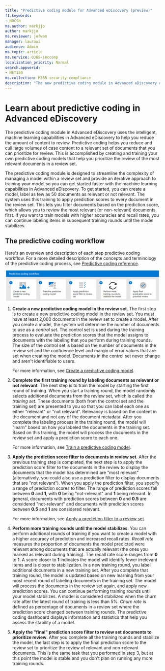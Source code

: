 ```yaml
---
title: "Predictive coding module for Advanced eDiscovery (preview)"
f1.keywords:
- NOCSH
ms.author: markjjo
author: markjjo
ms.reviewer: jefwan
manager: laurawi
audience: Admin
ms.topic: article
ms.service: O365-seccomp
localization_priority: Normal
search.appverid: 
- MET150
ms.collection: M365-security-compliance
description: "The new predictive coding module in Advanced eDiscovery uses machine learning to analyze documents in a review set to predictive which the documents that are relevant to your case or investigation."
---
```


# Learn about predictive coding in Advanced eDiscovery

The predictive coding module in Advanced eDiscovery uses the intelligent, machine learning capabilities in Advanced eDiscovery to help you reduce the amount of content to review. Predictive coding helps you reduce and cull large volumes of case content to a relevant set of documents that you can prioritize for review. This is accomplished by creating and training your own predictive coding models that help you prioritize the review of the most relevant documents in a review set.

The predictive coding module is designed to streamline the complexity of managing a model within a review set and provide an iterative approach to training your model so you can get started faster with the machine learning capabilities in Advanced eDiscovery. To get started, you can create a model, label as few as 50 documents as relevant or not relevant. The system uses this training to apply prediction scores to every document in the review set. This lets you filter documents based on the prediction score, which  allows you to review the most relevant (or non-relevant) documents first. If you want to train models with higher accuracies and recall rates, you can continue labeling items in subsequent training rounds until the model stabilizes.  

## The predictive coding workflow

Here's an overview and description of each step predictive coding workflow. For a more detailed description of the concepts and terminology of the predictive coding process, see [Predictive coding reference](predictive-coding-reference.md).

![Predictive coding workflow](..\media\PredictiveCodingWorkflow.png)

1. **Create a new predictive coding model in the review set**. The first step is to create a new predictive coding model in the review set. You must have at least 2,000 documents in the review set to create a model. After you create a model, the system will determine the number of documents to use as a *control set*. The control set is used during the training process to evaluate the prediction scores that the model assigns to documents with the labeling that you perform during training rounds. The size of the control set is based on the number of documents in the review set and the confidence level and margin of error values that are set when creating the model. Documents in the control set never change and aren't identifiable to users.

   For more information, see [Create a predictive coding model](predictive-coding-create-model.md).

2. **Complete the first training round by labeling documents as relevant or not relevant**. The next step is to train the model by starting the first round of training. When you start a training round, the model randomly selects additional documents from the review set, which is called the *training set*. These documents (both from the control set and the training set) are presented to you so that you can label each one as either "relevant" or "not relevant". Relevancy is based on the content in the document and not any of the document metadata. After you complete the labeling process in the training round, the model will "learn" based on how you labeled the documents in the training set. Based on this training, the model will process the documents in the review set and apply a prediction score to each one.

   For more information, see [Train a predictive coding model](predictive-coding-train-model.md).

3. **Apply the prediction score filter to documents in review set**. After the previous training step is completed, the next step is to apply the prediction score filter to the documents in the review to display the documents that the model has determined are "most relevant" (alternatively, you could also use a prediction filter to display documents that are "not relevant"). When you apply the prediction filter, you specify a range of prediction scores to filter. The range of prediction scores fall between **0** and **1**, with **0** being "not-relevant" and **1** being relevant. In general, documents with prediction scores between **0** and **0.5** are considered "not-relevant" and documents with prediction scores between **0.5** and **1** are considered relevant.

   For more information, see [Apply a prediction filter to a review set](predictive-coding-apply-prediction-filter.md).

4. **Perform more training rounds until the model stabilizes**. You can perform additional rounds of training if you want to create a model with a higher accuracy of prediction and increased recall rates. *Recall rate* measures the proportion of documents the model predicted were relevant among documents that are actually relevant (the ones you marked as relevant during training). The recall rate score ranges from **0** to **1**. A score closer to **1** indicates the model will identify fewer irrelevant items and is closer to stabilization. In a new training round, you label additional documents in a new training set. After you complete that training round, the model is updated based on new learning from your most recent round of labeling documents in the training set. The model will process the documents in the review set again, and apply new prediction scores. You can continue performing training rounds until your model stabilizes. A model is considered stabilized when the churn rate after the latest round of training is less than 5%. *Churn rate* is defined as percentage of documents in a review set where the prediction score changed between training rounds. The predictive coding dashboard displays information and statistics that help you assess the stability of a model.

5. **Apply the "final" prediction score filter to review set documents to prioritize review**. After you complete all the training rounds and stabilize the model, the last step is to apply the final prediction score to the review set to prioritize the review of relevant and non-relevant documents. This is the same task that you performed in step 3, but at this point the model is stable and you don't plan on running any more training rounds.
